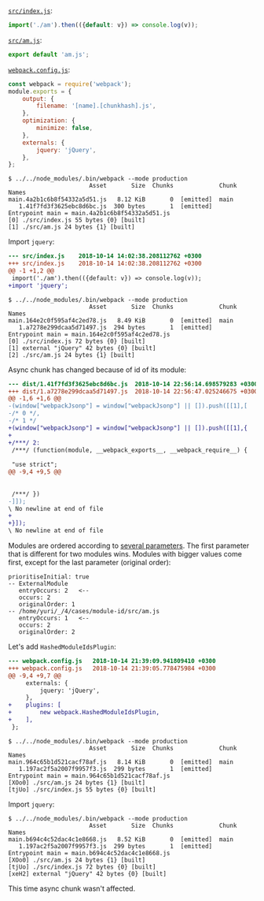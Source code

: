 [`src/index.js`][index.js]:

[index.js]: src/index.js

```js
import('./am').then(({default: v}) => console.log(v));
```

[`src/am.js`][am.js]:

[am.js]: src/am.js

```js
export default 'am.js';
```

[`webpack.config.js`][webpack.config.js]:

[webpack.config.js]: webpack.config.js

```js
const webpack = require('webpack');
module.exports = {
    output: {
        filename: '[name].[chunkhash].js',
    },
    optimization: {
        minimize: false,
    },
    externals: {
        jquery: 'jQuery',
    },
};
```


```
$ ../../node_modules/.bin/webpack --mode production
                       Asset       Size  Chunks             Chunk Names
main.4a2b1c6b8f54332a5d51.js   8.12 KiB       0  [emitted]  main
   1.41f7fd3f3625ebc8d6bc.js  300 bytes       1  [emitted]  
Entrypoint main = main.4a2b1c6b8f54332a5d51.js
[0] ./src/index.js 55 bytes {0} [built]
[1] ./src/am.js 24 bytes {1} [built]
```

Import `jquery`:

```diff
--- src/index.js	2018-10-14 14:02:38.208112762 +0300
+++ src/index.js	2018-10-14 14:02:38.208112762 +0300
@@ -1 +1,2 @@
 import('./am').then(({default: v}) => console.log(v));
+import 'jquery';
```

```
$ ../../node_modules/.bin/webpack --mode production
                       Asset       Size  Chunks             Chunk Names
main.164e2c0f595af4c2ed78.js   8.49 KiB       0  [emitted]  main
   1.a7278e299dcaa5d71497.js  294 bytes       1  [emitted]  
Entrypoint main = main.164e2c0f595af4c2ed78.js
[0] ./src/index.js 72 bytes {0} [built]
[1] external "jQuery" 42 bytes {0} [built]
[2] ./src/am.js 24 bytes {1} [built]
```


Async chunk has changed because of id of its module:

```diff
--- dist/1.41f7fd3f3625ebc8d6bc.js	2018-10-14 22:56:14.698579283 +0300
+++ dist/1.a7278e299dcaa5d71497.js	2018-10-14 22:56:47.025246675 +0300
@@ -1,6 +1,6 @@
-(window["webpackJsonp"] = window["webpackJsonp"] || []).push([[1],[
-/* 0 */,
-/* 1 */
+(window["webpackJsonp"] = window["webpackJsonp"] || []).push([[1],{
+
+/***/ 2:
 /***/ (function(module, __webpack_exports__, __webpack_require__) {
 
 "use strict";
@@ -9,4 +9,5 @@
 
 
 /***/ })
-]]);
\ No newline at end of file
+
+}]);
\ No newline at end of file
```

Modules are ordered according to [several parameters][a1]. The first parameter that is different for two modules wins. Modules with bigger values come first, except for the last parameter (original order):

[a1]: https://github.com/webpack/webpack/blob/v4.20.2/lib/optimize/OccurrenceModuleOrderPlugin.js#L87-L99

```
prioritiseInitial: true
-- ExternalModule
   entryOccurs: 2   <--
   occurs: 2
   originalOrder: 1
-- /home/yuri/_/4/cases/module-id/src/am.js
   entryOccurs: 1   <--
   occurs: 2
   originalOrder: 2
```

Let's add `HashedModuleIdsPlugin`:

```diff
--- webpack.config.js	2018-10-14 21:39:09.941809410 +0300
+++ webpack.config.js	2018-10-14 21:39:05.778475984 +0300
@@ -9,4 +9,7 @@
     externals: {
         jquery: 'jQuery',
     },
+    plugins: [
+        new webpack.HashedModuleIdsPlugin,
+    ],
 };
```

```
$ ../../node_modules/.bin/webpack --mode production
                       Asset       Size  Chunks             Chunk Names
main.964c65b1d521cacf78af.js   8.14 KiB       0  [emitted]  main
   1.197ac2f5a2007f9957f3.js  299 bytes       1  [emitted]  
Entrypoint main = main.964c65b1d521cacf78af.js
[XOo0] ./src/am.js 24 bytes {1} [built]
[tjUo] ./src/index.js 55 bytes {0} [built]
```

Import `jquery`:

```
$ ../../node_modules/.bin/webpack --mode production
                       Asset       Size  Chunks             Chunk Names
main.b694c4c52dac4c1e8668.js   8.52 KiB       0  [emitted]  main
   1.197ac2f5a2007f9957f3.js  299 bytes       1  [emitted]  
Entrypoint main = main.b694c4c52dac4c1e8668.js
[XOo0] ./src/am.js 24 bytes {1} [built]
[tjUo] ./src/index.js 72 bytes {0} [built]
[xeH2] external "jQuery" 42 bytes {0} [built]
```

This time async chunk wasn't affected.
